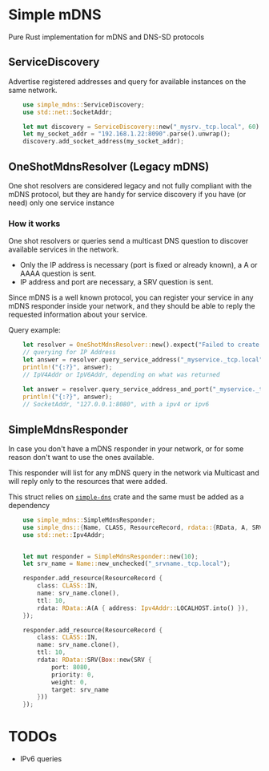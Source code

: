 # Simple mDNS

Pure Rust implementation for mDNS and DNS-SD protocols

## ServiceDiscovery
Advertise registered addresses and query for available instances on the same network.

```rust  
    use simple_mdns::ServiceDiscovery;
    use std::net::SocketAddr;

    let mut discovery = ServiceDiscovery::new("_mysrv._tcp.local", 60).expect("Invalid Service Name");
    let my_socket_addr = "192.168.1.22:8090".parse().unwrap();
    discovery.add_socket_address(my_socket_addr);
```


## OneShotMdnsResolver (Legacy mDNS)
One shot resolvers are considered legacy and not fully compliant with the mDNS protocol, but they are handy for service discovery if you have (or need) only one service instance

### How it works
One shot resolvers or queries send a multicast DNS question to discover available services in the network.  
- Only the IP address is necessary (port is fixed or already known), a A or AAAA question is sent.
- IP address and port are necessary, a SRV question is sent.

Since mDNS is a well known protocol, you can register your service in any mDNS responder inside your network, and they should be able to reply the requested information about your service.

Query example:
```rust  
    let resolver = OneShotMdnsResolver::new().expect("Failed to create resolver");
    // querying for IP Address
    let answer = resolver.query_service_address("_myservice._tcp.local").expect("Failed to query service address");
    println!("{:?}", answer);
    // IpV4Addr or IpV6Addr, depending on what was returned
    
    let answer = resolver.query_service_address_and_port("_myservice._tcp.local").expect("Failed to query service address and port");
    println!("{:?}", answer);
    // SocketAddr, "127.0.0.1:8080", with a ipv4 or ipv6
```

## SimpleMdnsResponder
In case you don't have a mDNS responder in your network, or for some reason don't want to use the ones available.

This responder will list for any mDNS query in the network via Multicast and will reply only to the resources that were added.

This struct relies on [`simple-dns`](https://crates.io/crates/simple-dns) crate and the same must be added as a dependency

```rust  
    use simple_mdns::SimpleMdnsResponder;
    use simple_dns::{Name, CLASS, ResourceRecord, rdata::{RData, A, SRV}};
    use std::net::Ipv4Addr;


    let mut responder = SimpleMdnsResponder::new(10);
    let srv_name = Name::new_unchecked("_srvname._tcp.local");

    responder.add_resource(ResourceRecord {
        class: CLASS::IN,
        name: srv_name.clone(),
        ttl: 10,
        rdata: RData::A(A { address: Ipv4Addr::LOCALHOST.into() }),
    });

    responder.add_resource(ResourceRecord {
        class: CLASS::IN,
        name: srv_name.clone(),
        ttl: 10,
        rdata: RData::SRV(Box::new(SRV {
            port: 8080,
            priority: 0,
            weight: 0,
            target: srv_name
        }))
    });
```


# TODOs
- IPv6 queries
